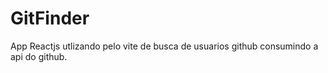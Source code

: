 # GitFinder

App Reactjs utlizando pelo vite de busca de usuarios github consumindo a api do github.
